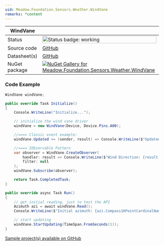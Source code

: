 ```yaml
---
uid: Meadow.Foundation.Sensors.Weather.WindVane
remarks: *content
---
```


| WindVane | |
|--------|--------|
| Status | <img src="https://img.shields.io/badge/Working-brightgreen" style="width: auto; height: -webkit-fill-available;" alt="Status badge: working" /> |
| Source code | [GitHub](https://github.com/WildernessLabs/Meadow.Foundation/tree/main/Source/Meadow.Foundation.Peripherals/Sensors.Weather.WindVane/Driver) |
| Datasheet(s) | [GitHub](https://github.com/WildernessLabs/Meadow.Foundation/tree/main/Source/Meadow.Foundation.Peripherals/Sensors.Weather.WindVane/Datasheet) |
| NuGet package | <a href="https://www.nuget.org/packages/Meadow.Foundation.Sensors.Weather.WindVane/" target="_blank"><img src="https://img.shields.io/nuget/v/Meadow.Foundation.Sensors.Weather.WindVane.svg?label=Meadow.Foundation.Sensors.Weather.WindVane" alt="NuGet Gallery for Meadow.Foundation.Sensors.Weather.WindVane" /></a> |

### Code Example

```csharp
WindVane windVane;

public override Task Initialize()
{
    Console.WriteLine("Initialize...");

    // initialize the wind vane driver
    windVane = new WindVane(Device, Device.Pins.A00);

    //==== Classic event example:
    windVane.Updated += (sender, result) => Console.WriteLine($"Updated event {result.New.DecimalDegrees}");

    //==== IObservable Pattern
    var observer = WindVane.CreateObserver(
        handler: result => Console.WriteLine($"Wind Direction: {result.New.Compass16PointCardinalName}"),
        filter: null
    );
    windVane.Subscribe(observer);

    return Task.CompletedTask;
}

public override async Task Run()
{
    // get initial reading, just to test the API
    Azimuth azi = await windVane.Read();
    Console.WriteLine($"Initial azimuth: {azi.Compass16PointCardinalName}");

    // start updating
    windVane.StartUpdating(TimeSpan.FromSeconds(1));
}

```

[Sample project(s) available on GitHub](https://github.com/WildernessLabs/Meadow.Foundation/tree/main/Source/Meadow.Foundation.Peripherals/Sensors.Weather.WindVane/Samples/WindVane_Sample)

